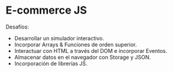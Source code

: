# E-commerce JS

Desafíos:
- Desarrollar un simulador interactivo.
- Incorporar Arrays & Funciones de orden superior.
- Interactuar con HTML a través del DOM e incorporar Eventos.
- Almacenar datos en el navegador con Storage y JSON.
- Incorporación de librerías JS.
